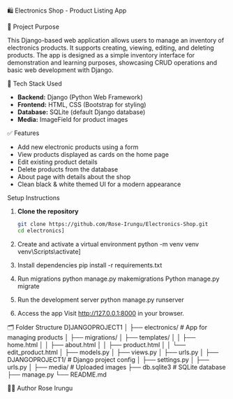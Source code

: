  🛍️ Electronics Shop - Product Listing App

 📌 Project Purpose

This Django-based web application allows users to manage an inventory of electronics products. It supports creating, viewing, editing, and deleting products. The app is designed as a simple inventory interface for demonstration and learning purposes, showcasing CRUD operations and basic web development with Django.

 🧱 Tech Stack Used

- **Backend:** Django (Python Web Framework)
- **Frontend:** HTML, CSS (Bootstrap for styling)
- **Database:** SQLite (default Django database)
- **Media:** ImageField for product images

 ✅ Features

- Add new electronic products using a form
- View products displayed as cards on the home page
- Edit existing product details
- Delete products from the database
- About page with details about the shop
- Clean black & white themed UI for a modern appearance

Setup Instructions

1. **Clone the repository**

   ```bash
   git clone https://github.com/Rose-Irungu/Electronics-Shop.git
   cd electronics]
2. Create and activate a virtual environment
   python -m venv venv
   venv\Scripts\activate]

3. Install dependencies
    pip install -r requirements.txt
4.  Run migrations
    python manage.py makemigrations
    Python manage.py migrate
5. Run the development server
    python manage.py runserver

 6. Access the app
      Visit http://127.0.0.1:8000 in your browser.
    

🗂️ Folder Structure
    D]JANGOPROJECT1
│
├── electronics/             # App for managing products
│   ├── migrations/
│   ├── templates/
│   │   ├── home.html
│   │   ├── about.html
│   │   ├── product.html
│   │   └── edit_product.html
│   ├── models.py
│   ├── views.py
│   ├── urls.py
│
├── DJANGOPROJECT1/        # Django project config
│   ├── settings.py
│   ├── urls.py
│
├── media/                   # Uploaded images
├── db.sqlite3               # SQLite database
├── manage.py
└── README.md
    
 👨‍💻 Author
Rose Irungu   

